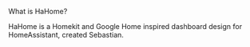 What is HaHome?

HaHome is a Homekit and Google Home inspired dashboard design for HomeAssistant, created Sebastian.


